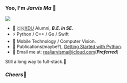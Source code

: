 ### Yoo, I'm *Jarvis Ma* 👋

![](https://i.loli.net/2021/05/03/U7OnJz8acjZSkbr.png)

- 🍭 🇨🇳[XDU](https://www.xidian.edu.cn) Alumni, ***B.E. in SE.***
- ⚡ Python / C++ / Go / Swift
- 🔭 Mobile Technology / Computer Vision.
- 📖 Publications(maybe?), [Getting Started with Python](https://jarvisma.gitbook.io/pythonlearn/).
- 📧 Email me at: realjarvisma@icloud.com(***Preferred***)

Still a long way to full-stack.👀

### *Cheers*🍻